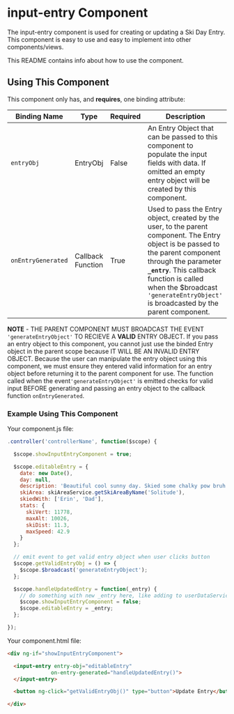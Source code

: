 # input-entry Component

The input-entry component is used for creating or updating a Ski Day Entry. This component is easy to use and easy to implement into other components/views.

This README contains info about how to use the component.

## Using This Component

This component only has, and **requires**, one binding attribute:

| Binding Name | Type | Required | Description |
| ------------ | ---- | -------- | ----------- |
| `entryObj` | EntryObj | False | An Entry Object that can be passed to this component to populate the input fields with data. If omitted an empty entry object will be created by this component. |
| `onEntryGenerated` | Callback Function | True | Used to pass the Entry object, created by the user, to the parent component. The Entry object is be passed to the parent component through the parameter **`_entry`**. This callback function is called when the $broadcast `'generateEntryObject'` is broadcasted by the parent component. |

**NOTE** - THE PARENT COMPONENT MUST BROADCAST THE EVENT `'generateEntryObject'` TO RECIEVE A **VALID** ENTRY OBJECT. If you pass an entry object to this component, you cannot just use the binded Entry object in the parent scope because IT WILL BE AN INVALID ENTRY OBJECT. Because the user can manipulate the entry object using this component, we must ensure they entered valid information for an entry object before returning it to the parent component for use. The function called when the event`'generateEntryObject'` is emitted checks for valid input BEFORE generating and passing an entry object to the callback function `onEntryGenerated`.

### Example Using This Component

Your component.js file:

```javascript
.controller('controllerName', function($scope) {

  $scope.showInputEntryComponent = true;

  $scope.editableEntry = {
    date: new Date(),
    day: null,
    description: 'Beautiful cool sunny day. Skied some chalky pow bruh!',
    skiArea: skiAreaService.getSkiAreaByName('Solitude'),
    skiedWith: ['Erin', 'Dad'],
    stats: {
      skiVert: 11778,
      maxAlt: 10026,
      skiDist: 11.3,
      maxSpeed: 42.9
    }
  };

  // emit event to get valid entry object when user clicks button
  $scope.getValidEntryObj = () => {
    $scope.$broadcast('generateEntryObject');
  };

  $scope.handleUpdatedEntry = function(_entry) {
    // do something with new _entry here, like adding to userDataService
    $scope.showInputEntryComponent = false;
    $scope.editableEntry = _entry;
  };

});
```

Your component.html file:

```html
<div ng-if="showInputEntryComponent">

  <input-entry entry-obj="editableEntry"
              on-entry-generated="handleUpdatedEntry()">
  </input-entry>

  <button ng-click="getValidEntryObj()" type="button">Update Entry</button>

</div>
```